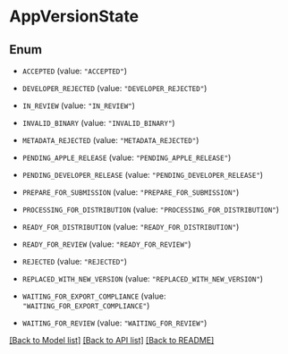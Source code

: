 # AppVersionState

## Enum


* `ACCEPTED` (value: `"ACCEPTED"`)

* `DEVELOPER_REJECTED` (value: `"DEVELOPER_REJECTED"`)

* `IN_REVIEW` (value: `"IN_REVIEW"`)

* `INVALID_BINARY` (value: `"INVALID_BINARY"`)

* `METADATA_REJECTED` (value: `"METADATA_REJECTED"`)

* `PENDING_APPLE_RELEASE` (value: `"PENDING_APPLE_RELEASE"`)

* `PENDING_DEVELOPER_RELEASE` (value: `"PENDING_DEVELOPER_RELEASE"`)

* `PREPARE_FOR_SUBMISSION` (value: `"PREPARE_FOR_SUBMISSION"`)

* `PROCESSING_FOR_DISTRIBUTION` (value: `"PROCESSING_FOR_DISTRIBUTION"`)

* `READY_FOR_DISTRIBUTION` (value: `"READY_FOR_DISTRIBUTION"`)

* `READY_FOR_REVIEW` (value: `"READY_FOR_REVIEW"`)

* `REJECTED` (value: `"REJECTED"`)

* `REPLACED_WITH_NEW_VERSION` (value: `"REPLACED_WITH_NEW_VERSION"`)

* `WAITING_FOR_EXPORT_COMPLIANCE` (value: `"WAITING_FOR_EXPORT_COMPLIANCE"`)

* `WAITING_FOR_REVIEW` (value: `"WAITING_FOR_REVIEW"`)


[[Back to Model list]](../README.md#documentation-for-models) [[Back to API list]](../README.md#documentation-for-api-endpoints) [[Back to README]](../README.md)


